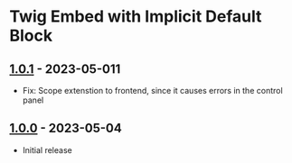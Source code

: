 # Twig Embed with Implicit Default Block

## [1.0.1] - 2023-05-011

- Fix: Scope extenstion to frontend, since it causes errors in the control panel

## [1.0.0] - 2023-05-04

- Initial release

[1.0.1]: (https://github.com/acalvino4/craft-embed-implicit-default/releases/tag/1.0.1)
[1.0.0]: (https://github.com/acalvino4/craft-embed-implicit-default/releases/tag/1.0.0)
